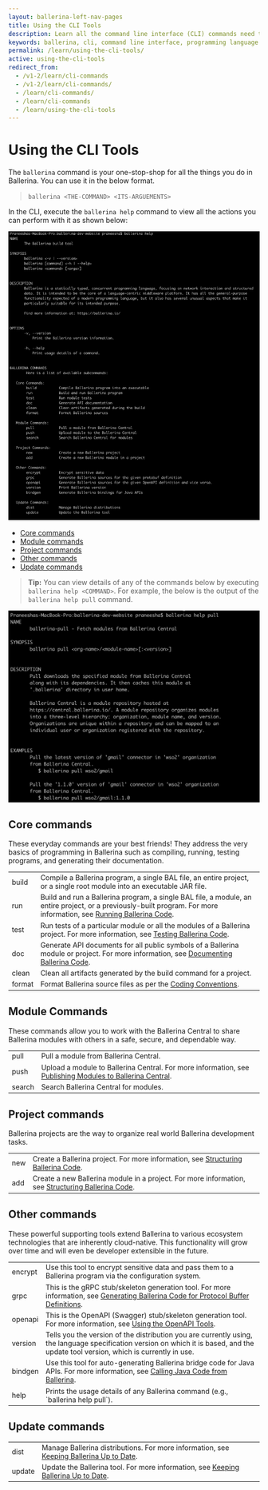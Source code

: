 ```yaml
---
layout: ballerina-left-nav-pages
title: Using the CLI Tools
description: Learn all the command line interface (CLI) commands need to get started, build, test and run programs, work with Ballerina Central, and manage projects.
keywords: ballerina, cli, command line interface, programming language
permalink: /learn/using-the-cli-tools/
active: using-the-cli-tools
redirect_from:
  - /v1-2/learn/cli-commands
  - /v1-2/learn/cli-commands/
  - /learn/cli-commands/
  - /learn/cli-commands
  - /learn/using-the-cli-tools
---
```


# Using the CLI Tools

The `ballerina` command is your one-stop-shop for all the things you do in Ballerina. You can use it in the below format.

> `ballerina <THE-COMMAND> <ITS-ARGUEMENTS>`

In the CLI, execute the `ballerina help` command to view all the actions you can perform with it as shown below:

![CLI commands](/learn/images/cli-commands.png)

- [Core commands](#core-commands)
- [Module commands](#module-commands)
- [Project commands](#project-commands)
- [Other commands](#other-commands)
- [Update commands](#update-commands)

> **Tip:** You can view details of any of the commands below by executing `ballerina help <COMMAND>`. For example, the below is the output of the `ballerina help pull` command.

![Ballerina help output](/learn/images/ballerina-help-output.png)

## Core commands

These everyday commands are your best friends! They address the very basics of programming in Ballerina such as compiling, running, testing programs, and generating their documentation.

<table class="cComandTable">
<tr>
<td class="cCommand">build</td>
<td class="cDescription">Compile a Ballerina program, a single BAL file, an entire project, or a single root module into an executable JAR file.
</td>
</tr>
<tr>
<td class="cCommand">run</td>
<td class="cDescription">Build and run a Ballerina program, a single BAL file, a module, an entire project, or a previously-built program. For more information, see <a href="/learn/running-ballerina-code">Running Ballerina Code</a>.
</td>
</tr>
<tr>
<td class="cCommand">test</td>
<td class="cDescription">Run tests of a particular module or all the modules of a Ballerina project. For more information, see <a href="/learn/testing-ballerina-code/testing-quick-start/">Testing Ballerina Code</a>.
</td>
</tr>
<tr>
<td class="cCommand">doc</td>
<td class="cDescription">Generate API documents for all public symbols of a Ballerina module or project. For more information, see <a href="/learn/documenting-ballerina-code">Documenting Ballerina Code</a>.
</td>
</tr>
<tr>
<td class="cCommand">clean</td>
<td class="cDescription">Clean all artifacts generated by the build command for a project.
</td>
</tr>
<tr>
<td class="cCommand">format</td>
<td class="cDescription">Format Ballerina source files as per the <a href="/learn/coding-conventions">Coding Conventions</a>.</td>
</tr>
</table>

## Module Commands

These commands allow you to work with the Ballerina Central to share Ballerina modules with others in a safe, secure, and dependable way.

<table class="cComandTable">
<tr>
<td class="cCommand">pull</td>
<td class="cDescription">Pull a module from Ballerina Central.
</td>
</tr>
<tr>
<td class="cCommand">push</td>
<td class="cDescription">Upload a module to Ballerina Central. For more information, see <a href="/learn/publishing-modules-to-ballerina-central">Publishing Modules to Ballerina Central</a>.
</td>
</tr>
<tr>
<td class="cCommand">search</td>
<td class="cDescription">Search Ballerina Central for modules.
</td>
</tr>
</table>

## Project commands

Ballerina projects are the way to organize real world Ballerina development tasks. 

<table class="cComandTable">
<tr>
<td class="cCommand">new</td>
<td class="cDescription">Create a Ballerina project. For more information, see <a href="/learn/structuring-ballerina-code">Structuring Ballerina Code</a>.
</td>
</tr>
<tr>
<td class="cCommand">add</td>
<td class="cDescription">Create a new Ballerina module in a project. For more information, see <a href="/learn/structuring-ballerina-code">Structuring Ballerina Code</a>.
</td>
</tr>
</table>

## Other commands

These powerful supporting tools extend Ballerina to various ecosystem technologies that are inherently cloud-native. This functionality will grow over time and will even be developer extensible in the future.

<table class="cComandTable">
<tr>
<td class="cCommand">encrypt</td>
<td class="cDescription">Use this tool to encrypt sensitive data and pass them to a Ballerina program via the configuration system.
</td>
</tr>
<tr>
<td class="cCommand">grpc</td>
<td class="cDescription">This is the gRPC stub/skeleton generation tool. For more information, see <a href="/learn/generating-ballerina-code-for-protocol-buffer-definitions">Generating Ballerina Code for Protocol Buffer Definitions</a>.</td>
</tr>
<tr>
<td class="cCommand">openapi</td>
<td class="cDescription">This is the OpenAPI (Swagger) stub/skeleton generation tool. For more information, see <a href="/learn/using-the-openapi-tools">Using the OpenAPI Tools</a>.</td>
</tr>
<tr>
<td class="cCommand">version</td>
<td class="cDescription">Tells you the version of the distribution you are currently using, the language specification version on which it is based, and the update tool version, which is currently in use.</td>
</tr>
<tr>
<td class="cCommand">bindgen</td>
<td class="cDescription">Use this tool for auto-generating Ballerina bridge code for Java APIs. For more information, see <a href="/learn/calling-java-code-from-ballerina">Calling Java Code from Ballerina</a>.</td>
</tr>
<tr>
<td class="cCommand">help</td>
<td class="cDescription">Prints the usage details of any Ballerina command (e.g., `ballerina help pull`).
</td>
</tr>
</table>

## Update commands

<table class="cComandTable">
<tr>
<td class="cCommand">dist</td>
<td class="cDescription">Manage Ballerina distributions. For more information, see <a href="/learn/keeping-ballerina-up-to-date/">Keeping Ballerina Up to Date</a>.
</td>
</tr>
<tr>
<td class="cCommand">update</td>
<td class="cDescription">Update the Ballerina tool. For more information, see <a href="/learn/keeping-ballerina-up-to-date/">Keeping Ballerina Up to Date</a>.
</td>
</tr>
</table>

